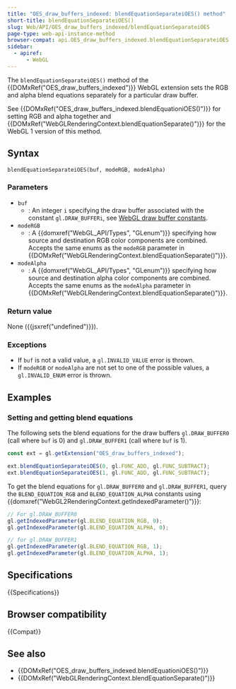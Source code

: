 ```yaml
---
title: "OES_draw_buffers_indexed: blendEquationSeparateiOES() method"
short-title: blendEquationSeparateiOES()
slug: Web/API/OES_draw_buffers_indexed/blendEquationSeparateiOES
page-type: web-api-instance-method
browser-compat: api.OES_draw_buffers_indexed.blendEquationSeparateiOES
sidebar:
  - apiref:
      - WebGL
---
```


The `blendEquationSeparateiOES()` method of the {{DOMxRef("OES_draw_buffers_indexed")}} WebGL extension sets the RGB and alpha blend equations separately for a particular draw buffer.

See {{DOMxRef("OES_draw_buffers_indexed.blendEquationiOES()")}} for setting RGB and alpha together and {{DOMxRef("WebGLRenderingContext.blendEquationSeparate()")}} for the WebGL 1 version of this method.

## Syntax

```js-nolint
blendEquationSeparateiOES(buf, modeRGB, modeAlpha)
```

### Parameters

- `buf`
  - : An integer `i` specifying the draw buffer associated with the constant `gl.DRAW_BUFFERi`, see [WebGL draw buffer constants](/en-US/docs/Web/API/WebGL_API/Constants#draw_buffers).
- `modeRGB`
  - : A {{domxref("WebGL_API/Types", "GLenum")}} specifying how source and destination RGB color components are combined. Accepts the same enums as the `modeRGB` parameter in {{DOMxRef("WebGLRenderingContext.blendEquationSeparate()")}}.
- `modeAlpha`
  - : A {{domxref("WebGL_API/Types", "GLenum")}} specifying how source and destination alpha color components are combined. Accepts the same enums as the `modeAlpha` parameter in {{DOMxRef("WebGLRenderingContext.blendEquationSeparate()")}}.

### Return value

None ({{jsxref("undefined")}}).

### Exceptions

- If `buf` is not a valid value, a `gl.INVALID_VALUE` error is thrown.
- If `modeRGB` or `modeAlpha` are not set to one of the possible values, a `gl.INVALID_ENUM` error is thrown.

## Examples

### Setting and getting blend equations

The following sets the blend equations for the draw buffers `gl.DRAW_BUFFER0` (call where `buf` is 0) and `gl.DRAW_BUFFER1` (call where `buf` is 1).

```js
const ext = gl.getExtension("OES_draw_buffers_indexed");

ext.blendEquationSeparateiOES(0, gl.FUNC_ADD, gl.FUNC_SUBTRACT);
ext.blendEquationSeparateiOES(1, gl.FUNC_ADD, gl.FUNC_SUBTRACT);
```

To get the blend equations for `gl.DRAW_BUFFER0` and `gl.DRAW_BUFFER1`, query the `BLEND_EQUATION_RGB` and `BLEND_EQUATION_ALPHA` constants using {{domxref("WebGL2RenderingContext.getIndexedParameter()")}}:

```js
// For gl.DRAW_BUFFER0
gl.getIndexedParameter(gl.BLEND_EQUATION_RGB, 0);
gl.getIndexedParameter(gl.BLEND_EQUATION_ALPHA, 0);

// for gl.DRAW_BUFFER1
gl.getIndexedParameter(gl.BLEND_EQUATION_RGB, 1);
gl.getIndexedParameter(gl.BLEND_EQUATION_ALPHA, 1);
```

## Specifications

{{Specifications}}

## Browser compatibility

{{Compat}}

## See also

- {{DOMxRef("OES_draw_buffers_indexed.blendEquationiOES()")}}
- {{DOMxRef("WebGLRenderingContext.blendEquationSeparate()")}}
